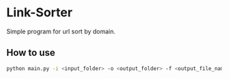 # Link-Sorter

Simple program for url sort by domain.

## How to use

```bash
python main.py -i <input_folder> -o <output_folder> -f <output_file_name>
```